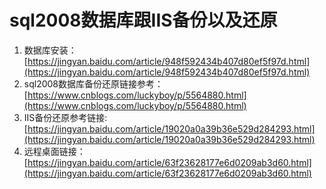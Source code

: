 # sql2008数据库跟IIS备份以及还原

1. 数据库安装：[https://jingyan.baidu.com/article/948f592434b407d80ef5f97d.html](https://jingyan.baidu.com/article/948f592434b407d80ef5f97d.html)
2. sql2008数据库备份还原链接参考：[https://www.cnblogs.com/luckyboy/p/5564880.html](https://www.cnblogs.com/luckyboy/p/5564880.html)
3. IIS备份还原参考链接:[https://jingyan.baidu.com/article/19020a0a39b36e529d284293.html](https://jingyan.baidu.com/article/19020a0a39b36e529d284293.html)
4. 远程桌面链接：[https://jingyan.baidu.com/article/63f23628177e6d0209ab3d60.html](https://jingyan.baidu.com/article/63f23628177e6d0209ab3d60.html)



